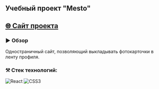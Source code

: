 ## Учебный проект "Mesto"

## [🌐 Сайт проекта](https://edmosha.github.io/mesto/)

### ▶️ Обзор
Одностраничный сайт, позволяющий выкладывать фотокарточки в ленту профиля.

### ⚒️ Стек технологий:
![React](https://img.shields.io/badge/react-%2320232a.svg?style=for-the-badge&logo=react&logoColor=%2361DAFB)
![CSS3](https://img.shields.io/badge/css3-%231572B6.svg?style=for-the-badge&logo=css3&logoColor=white)
